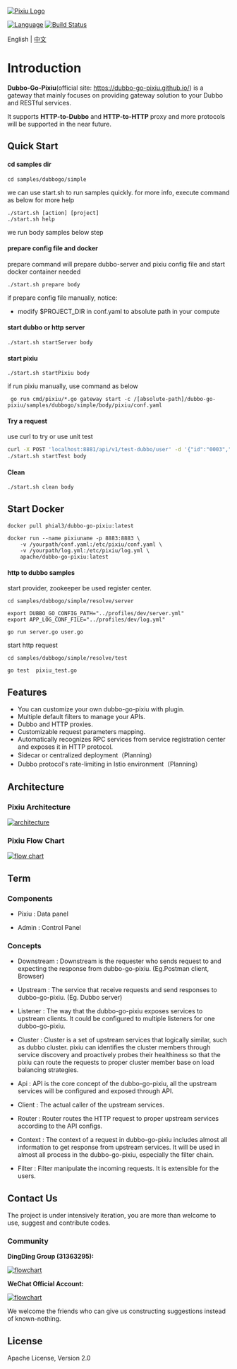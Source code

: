 [![Pixiu Logo](docs/images/pixiu-logo-v4.png)](http://alexstocks.github.io/html/dubbogo.html)


[![Language](https://img.shields.io/badge/Language-Go-blue.svg)](https://golang.org/)
[![Build Status](https://travis-ci.org/dubbogo/dubbo-go-pixiu.svg?branch=master)](https://travis-ci.org/dubbogo/dubbo-go-pixiu)

English | [中文](./README_CN.md)

# Introduction

**Dubbo-Go-Pixiu**(official site: https://dubbo-go-pixiu.github.io/) is a gateway that mainly focuses on providing gateway solution to your Dubbo and RESTful services.

It supports **HTTP-to-Dubbo** and **HTTP-to-HTTP** proxy and more protocols will be supported in the near future.

## Quick Start

#### cd samples dir

```
cd samples/dubbogo/simple
```

we can use start.sh to run samples quickly. for more info, execute command as below for more help

```
./start.sh [action] [project]
./start.sh help
```

we run body samples below step

#### prepare config file and docker 

prepare command will prepare dubbo-server and pixiu config file and start docker container needed

```
./start.sh prepare body
```

if prepare config file manually, notice:
- modify $PROJECT_DIR in conf.yaml to absolute path in your compute 

#### start dubbo or http server

```
./start.sh startServer body
```

#### start pixiu 

```
./start.sh startPixiu body
```

if run pixiu manually, use command as below

```
 go run cmd/pixiu/*.go gateway start -c /[absolute-path]/dubbo-go-pixiu/samples/dubbogo/simple/body/pixiu/conf.yaml
```


#### Try a request

use curl to try or use unit test

```bash
curl -X POST 'localhost:8881/api/v1/test-dubbo/user' -d '{"id":"0003","code":3,"name":"dubbogo","age":99}' --header 'Content-Type: application/json' 
./start.sh startTest body
```

#### Clean

```
./start.sh clean body
```

## Start Docker

#### 
```shell
docker pull phial3/dubbo-go-pixiu:latest
```
```
docker run --name pixiuname -p 8883:8883 \
    -v /yourpath/conf.yaml:/etc/pixiu/conf.yaml \
    -v /yourpath/log.yml:/etc/pixiu/log.yml \
    apache/dubbo-go-pixiu:latest
```
#### http to dubbo samples
start provider, zookeeper be used register center.
```shell
cd samples/dubbogo/simple/resolve/server

export DUBBO_GO_CONFIG_PATH="../profiles/dev/server.yml"
export APP_LOG_CONF_FILE="../profiles/dev/log.yml"

go run server.go user.go
```
start http request
```shell
cd samples/dubbogo/simple/resolve/test

go test  pixiu_test.go
```

## Features

- You can customize your own dubbo-go-pixiu with plugin.
- Multiple default filters to manage your APIs.
- Dubbo and HTTP proxies.
- Customizable request parameters mapping.
- Automatically recognizes RPC services from service registration center and exposes it in HTTP protocol.
- Sidecar or centralized deployment（Planning）
- Dubbo protocol's rate-limiting in Istio environment（Planning）

## Architecture

### Pixiu Architecture

[![architecture](./docs/images/dubbogopixiu-new-infrastructure.png)](http://alexstocks.github.io/html/dubbogo.html)

### Pixiu Flow Chart

[![flow chart](./docs/images/dubbogopixiu-procedure.png)](http://alexstocks.github.io/html/dubbogo.html)

## Term

### Components

- Pixiu : Data panel

- Admin : Control Panel

### Concepts

- Downstream :  Downstream is the requester who sends request to and expecting the response from dubbo-go-pixiu. (Eg.Postman client, Browser)

- Upstream : The service that receive requests and send responses to dubbo-go-pixiu. (Eg. Dubbo server)

- Listener : The way that the dubbo-go-pixiu exposes services to upstream clients. It could be configured to multiple listeners for one dubbo-go-pixiu.

- Cluster : Cluster is a set of upstream services that logically similar, such as dubbo cluster. pixiu can identifies the cluster members through service discovery and proactively probes their healthiness so that the pixiu can route the requests to proper cluster member base on load balancing strategies.

- Api : API is the core concept of the dubbo-go-pixiu, all the upstream services will be configured and exposed through API.

- Client : The actual caller of the upstream services.

- Router : Router routes the HTTP request to proper upstream services according to the API configs.

- Context : The context of a request in dubbo-go-pixiu includes almost all information to get response from upstream services. It will be used in almost all process in the dubbo-go-pixiu, especially the filter chain.

- Filter : Filter manipulate the incoming requests. It is extensible for the users.

## Contact Us

The project is under intensively iteration, you are more than welcome to use, suggest and contribute codes. 

### Community
 
**DingDing Group (31363295):**

[![flowchart](./docs/images/dubbogo-dingding.png)](docs/images/dubbogo-dingding.png)

**WeChat Official Account:** 

[![flowchart](./docs/images/dubbogo-wechat.png)](docs/images/dubbogo-wechat.png)


We welcome the friends who can give us constructing suggestions instead of known-nothing.

## License

Apache License, Version 2.0
